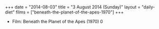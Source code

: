 +++
date = "2014-08-03"
title = "3 August 2014 (Sunday)"
layout = "daily-diet"
films = ["beneath-the-planet-of-the-apes-1970"]
+++


* Film: Beneath the Planet of the Apes (1970) 0
